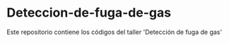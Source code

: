 # Deteccion-de-fuga-de-gas
Este repositorio contiene los códigos del taller 'Detección de fuga de gas'
